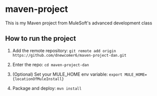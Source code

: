 # maven-project

This is my Maven project from MuleSoft's advanced development class

## How to run the project

1. Add the remote repository: `git remote add origin https://github.com/dnewcomer6/maven-project-dan.git`

1. Enter the repo: `cd maven-project-dan`

1. (Optional) Set your MULE_HOME env variable: `export MULE_HOME={locationOfMuleInstall}`

1. Package and deploy: `mvn install` 